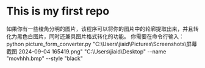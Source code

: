 # This is my first repo
如果你有一些棱角分明的图片，该程序可以将你的图片中的轮廓提取出来，并且转化为黑色白图片，同时还兼具图片格式转化的功能。
你需要在命令行输入：python picture_form_converter.py "C:\Users\jiaid\Pictures\Screenshots\屏幕截图 2024-09-04 165419.png" "C:\Users\jiaid\Desktop" --name "movhhh.bmp" --style "black"
